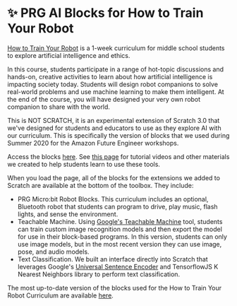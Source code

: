 # ✨ PRG AI Blocks for How to Train Your Robot

[How to Train Your Robot](https://httyr.media.mit.edu) is a 1-week curriculum for middle school students to explore artificial intelligence and ethics.

In this course, students participate in a range of hot-topic discussions and hands-on, creative activities to learn about how artificial intelligence is impacting society today. Students will design robot companions to solve real-world problems and use machine learning to make them intelligent. At the end of the course, you will have designed your very own robot companion to share with the world.

This is NOT SCRATCH, it is an experimental extension of Scratch 3.0 that we've designed for students and educators to use as they explore AI with our curriculum. This is specifically the version of blocks that we used during Summer 2020 for the Amazon Future Engineer workshops.

Access the blocks [here](https://mitmedialab.github.io/prg-extension-boilerplate/robotafe). See [this page](httyr.media.mit.edu/tutorials) for tutorial videos and other materials we created to help students learn to use these tools.

When you load the page, all of the blocks for the extensions we added to Scratch are available at the bottom of the toolbox. They include:
- PRG Micro:bit Robot Blocks. This curriculum includes an optional, Bluetooth robot that students can program to drive, play music, flash lights, and sense the environment.
- Teachable Machine. Using [Google's Teachable Machine](https://teachablemachine.withgoogle.com) tool, students can train custom image recognition models and then export the model for use in their block-based programs. In this version, students can only use image models, but in the most recent version they can use image, pose, and audio models.
- Text Classification. We built an interface directly into Scratch that leverages Google's [Universal Sentence Encoder](https://tfhub.dev/google/universal-sentence-encoder-lite/2) and TensorflowJS K Nearest Neighbors library to perform text classification.

The most up-to-date version of the blocks used for the How to Train Your Robot Curriculum are available [here](https://mitmedialab.github.io/prg-extension-boilerplate/httyr/).
